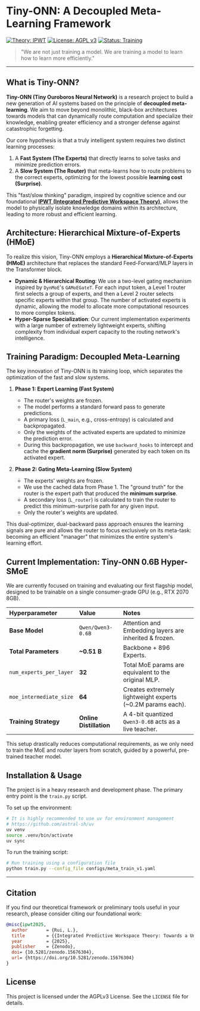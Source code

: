 # Tiny-ONN: A Decoupled Meta-Learning Framework

[![Theory: IPWT](https://img.shields.io/badge/Theory-IPWT-blue)](https://github.com/dmf-archive/IPWT)
[![License: AGPL v3](https://img.shields.io/badge/License-AGPL_v3-blue.svg)](https://www.gnu.org/licenses/agpl-3.0)
[![Status: Training](https://img.shields.io/badge/Status-Training%20Hyper--SMoE-green)](./docs/devlog/model_card.md)

> "We are not just training a model. We are training a model to learn how to learn more efficiently."

---

## What is Tiny-ONN?

**Tiny-ONN (Tiny Ouroboros Neural Network)** is a research project to build a new generation of AI systems based on the principle of **decoupled meta-learning**. We aim to move beyond monolithic, black-box architectures towards models that can dynamically route computation and specialize their knowledge, enabling greater efficiency and a stronger defense against catastrophic forgetting.

Our core hypothesis is that a truly intelligent system requires two distinct learning processes:
1.  A **Fast System (The Experts)** that directly learns to solve tasks and minimize prediction errors.
2.  A **Slow System (The Router)** that meta-learns how to route problems to the correct experts, optimizing for the lowest possible **learning cost (Surprise)**.

This "fast/slow thinking" paradigm, inspired by cognitive science and our foundational **[IPWT (Integrated Predictive Workspace Theory)](https://github.com/dmf-archive/IPWT)**, allows the model to physically isolate knowledge domains within its architecture, leading to more robust and efficient learning.

## Architecture: Hierarchical Mixture-of-Experts (HMoE)

To realize this vision, Tiny-ONN employs a **Hierarchical Mixture-of-Experts (HMoE)** architecture that replaces the standard Feed-Forward/MLP layers in the Transformer block.

-   **Dynamic & Hierarchical Routing**: We use a two-level gating mechanism inspired by `DynMoE`'s `GAMoEGateT`. For each input token, a Level 1 router first selects a group of experts, and then a Level 2 router selects specific experts within that group. The number of activated experts is dynamic, allowing the model to allocate more computational resources to more complex tokens.
-   **Hyper-Sparse Specialization**: Our current implementation experiments with a large number of extremely lightweight experts, shifting complexity from individual expert capacity to the routing network's intelligence.

## Training Paradigm: Decoupled Meta-Learning

The key innovation of Tiny-ONN is its training loop, which separates the optimization of the fast and slow systems.

1.  **Phase 1: Expert Learning (Fast System)**
    -   The router's weights are frozen.
    -   The model performs a standard forward pass to generate predictions.
    -   A primary loss (`L_main`, e.g., cross-entropy) is calculated and backpropagated.
    -   Only the weights of the activated experts are updated to minimize the prediction error.
    -   During this backpropagation, we use `backward_hooks` to intercept and cache the **gradient norm (Surprise)** generated by each token on its activated expert.

2.  **Phase 2: Gating Meta-Learning (Slow System)**
    -   The experts' weights are frozen.
    -   We use the cached data from Phase 1. The "ground truth" for the router is the expert path that produced the **minimum surprise**.
    -   A secondary loss (`L_router`) is calculated to train the router to predict this minimum-surprise path for any given input.
    -   Only the router's weights are updated.

This dual-optimizer, dual-backward pass approach ensures the learning signals are pure and allows the router to focus exclusively on its meta-task: becoming an efficient "manager" that minimizes the entire system's learning effort.

## Current Implementation: Tiny-ONN 0.6B Hyper-SMoE

We are currently focused on training and evaluating our first flagship model, designed to be trainable on a single consumer-grade GPU (e.g., RTX 2070 8GB).

| Hyperparameter          | Value          | Notes                                        |
| :---------------------- | :------------- | :------------------------------------------- |
| **Base Model**          | `Qwen/Qwen3-0.6B` | Attention and Embedding layers are inherited & frozen. |
| **Total Parameters**    | **~0.51 B**    | Backbone + 896 Experts.                      |
| `num_experts_per_layer` | **32**         | Total MoE params are equivalent to the original MLP. |
| `moe_intermediate_size` | **64**         | Creates extremely lightweight experts (~0.2M params each). |
| **Training Strategy**   | **Online Distillation** | A 4-bit quantized `Qwen3-0.6B` acts as a live teacher. |

This setup drastically reduces computational requirements, as we only need to train the MoE and router layers from scratch, guided by a powerful, pre-trained teacher model.

## Installation & Usage

The project is in a heavy research and development phase. The primary entry point is the `train.py` script.

To set up the environment:

```bash
# It is highly recommended to use uv for environment management
# https://github.com/astral-sh/uv
uv venv
source .venv/bin/activate
uv sync
```

To run the training script:

```bash
# Run training using a configuration file
python train.py --config_file configs/meta_train_v1.yaml
```

---

## Citation

If you find our theoretical framework or preliminary tools useful in your research, please consider citing our foundational work:

```bibtex
@misc{ipwt2025,
  author       = {Rui, L.},
  title        = {{Integrated Predictive Workspace Theory: Towards a Unified Framework for the Science of Consciousness}},
  year         = {2025},
  publisher    = {Zenodo},
  doi= {10.5281/zenodo.15676304},
  url= {https://doi.org/10.5281/zenodo.15676304}
}
```

## License

This project is licensed under the AGPLv3 License. See the `LICENSE` file for details.
